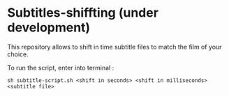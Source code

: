 # Subtitles-shiffting (under development)
This repository allows to shift in time subtitle files to match the film of your choice. 

To run the script, enter into terminal : 

```
sh subtitle-script.sh <shift in seconds> <shift in milliseconds> <subtitle file>
```

